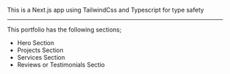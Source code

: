 This is a Next.js app using TailwindCss and Typescript for type safety

---
This portfolio has the following sections;

- Hero Section
- Projects Section
- Services Section
- Reviews or Testimonials Sectio
